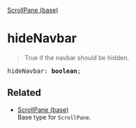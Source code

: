 [ScrollPane (base)](ScrollPane_base.md)

# hideNavbar

> True if the navbar should be hidden.

<pre class="docgen_signature">hideNavbar: <b>boolean</b>;</pre>

## Related

- [<!--{ref:type}-->ScrollPane (base)](ScrollPane_base.md) \
    Base type for `ScrollPane`.
